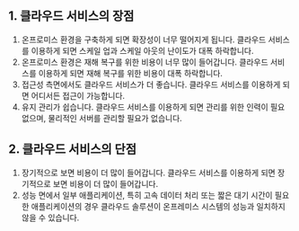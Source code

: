 
## 1. 클라우드 서비스의 장점

1. 온프로미스 환경을 구축하게 되면 확장성이 너무 떨어지게 됩니다. 클라우드 서비스를 이용하게 되면 스케일 업과 스케일 아웃의 난이도가 대폭 하락합니다.
2. 온프로미스 환경은 재해 복구를 위한 비용이 너무 많이 들어갑니다. 클라우드 서비스를 이용하게 되면 재해 복구를 위한 비용이 대폭 하락합니다.
3. 접근성 측면에서도 클라우드 서비스가 더 좋습니다. 클라우드 서비스를 이용하게 되면 어디서든 접근이 가능합니다.
4. 유지 관리가 쉽습니다. 클라우드 서비스를 이용하게 되면 관리를 위한 인력이 필요 없으며, 물리적인 서버를 관리할 필요가 없습니다.

## 2. 클라우드 서비스의 단점
1. 장기적으로 보면 비용이 더 많이 들어갑니다. 클라우드 서비스를 이용하게 되면 장기적으로 보면 비용이 더 많이 들어갑니다.
2. 성능 면에서 일부 애플리케이션, 특히 고속 데이터 처리 또는 짧은 대기 시간이 필요한 애플리케이션의 경우 클라우드 솔루션이 온프레미스 시스템의 성능과 일치하지 않을 수 있습니다.